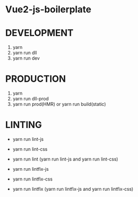 # Vue2-js-boilerplate

# DEVELOPMENT

1. yarn
2. yarn run dll
3. yarn run dev

# PRODUCTION

1. yarn
2. yarn run dll-prod
3. yarn run prod(HMR)  or  yarn run build(static)

# LINTING

* yarn run lint-js
* yarn run lint-css
* yarn run lint (yarn run lint-js and yarn run lint-css)

* yarn run lintfix-js
* yarn run lintfix-css
* yarn run lintfix (yarn run lintfix-js and yarn run lintfix-css)
